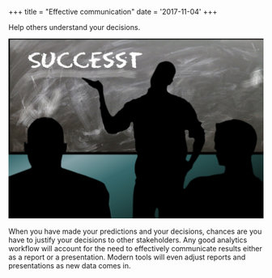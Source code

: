 +++
title = "Effective communication"
date = '2017-11-04'
+++

Help others understand your decisions.

<!--more-->

![Blackboard][blackboard]

When you have made your predictions and your decisions, chances are you have to justify your decisions to other stakeholders. Any good analytics workflow will account for the need to effectively communicate results either as a report or a presentation. Modern tools will even adjust reports and presentations as new data comes in.

[blackboard]: blackboard.jpg